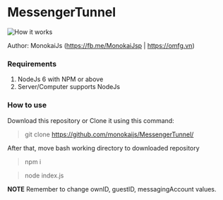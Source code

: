 # MessengerTunnel

![How it works](https://i.imgur.com/67k5adv.png "How it works")

Author: MonokaiJs (https://fb.me/MonokaiJsp | https://omfg.vn)

### Requirements
1. NodeJs 6 with NPM or above
2. Server/Computer supports NodeJs
### How to use
Download this repository or Clone it using this command:
> git clone https://github.com/monokaijs/MessengerTunnel/

After that, move bash working directory to downloaded repository
> npm i

> node index.js

**NOTE** Remember to change ownID, guestID, messagingAccount values.
